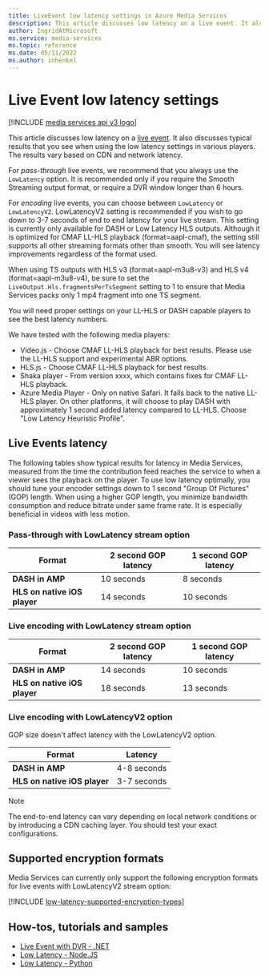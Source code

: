 ```yaml
---
title: LiveEvent low latency settings in Azure Media Services
description: This article discusses low latency on a live event. It also discusses typical results that you see when using the low latency settings in various players. The results vary based on CDN and network latency.
author: IngridAtMicrosoft
ms.service: media-services
ms.topic: reference
ms.date: 05/11/2022
ms.author: inhenkel
---
```


# Live Event low latency settings

[!INCLUDE [media services api v3 logo](./includes/v3-hr.md)]

This article discusses low latency on a [live event](/rest/api/media/liveevents). It also discusses typical results that you see when using the low latency settings in various players. The results vary based on CDN and network latency.

For *pass-through* live events, we recommend that you always use the `LowLatency` option. It is recommended only if you require the Smooth Streaming output format, or require a DVR window longer than 6 hours.

For *encoding* live events, you can choose between `LowLatency` or `LowLatencyV2`. LowLatencyV2 setting is recommended if you wish to go down to 3-7 seconds of end to end latency for your live stream. This setting is currently only available for DASH or Low Latency HLS outputs. Although it is optimized for CMAF LL-HLS playback (format=aapl-cmaf), the setting still supports all other streaming formats other than smooth. You will see latency improvements regardless of the format used.

When using TS outputs with HLS v3 (format=aapl-m3u8-v3) and HLS v4 (format=aapl-m3u8-v4), be sure to set the `LiveOutput.Hls.fragmentsPerTsSegment` setting to 1 to ensure that Media Services packs only 1 mp4 fragment into one TS segment.

You will need proper settings on your LL-HLS or DASH capable players to see the best latency numbers.

We have tested with the following media players:

- Video.js - Choose CMAF LL-HLS playback for best results. Please use the LL-HLS support and experimental ABR options.
- HLS.js - Choose CMAF LL-HLS playback for best results.
- Shaka player - From version xxxx, which contains fixes for CMAF LL-HLS playback.
- Azure Media Player - Only on native Safari. It falls back to the native LL-HLS player.  On other platforms, it will choose to play DASH with approximately 1 second added latency compared to LL-HLS.  Choose "Low Latency Heuristic Profile".

## Live Events latency

The following tables show typical results for latency in Media Services, measured from the time the contribution feed reaches the service to when a viewer sees the playback on the player. To use low latency optimally, you should tune your encoder settings down to 1 second "Group Of Pictures" (GOP) length. When using a higher GOP length, you minimize bandwidth consumption and reduce bitrate under same frame rate. It is especially beneficial in videos with less motion.

### Pass-through with LowLatency stream option

| Format | 2 second GOP latency | 1 second GOP latency |
|---|---|---|
|**DASH in AMP**|10 seconds|8 seconds|
|**HLS on native iOS player**|14 seconds|10 seconds|

### Live encoding with LowLatency stream option

| Format |2 second GOP latency |1 second GOP latency |
|---|---|---|
|**DASH in AMP**|14 seconds |10 seconds|
|**HLS on native iOS player**|18 seconds |13 seconds|

### Live encoding with LowLatencyV2 option

GOP size doesn't affect latency with the LowLatencyV2 option.

| Format | Latency |
|---|---|
|**DASH in AMP**| 4-8 seconds|
|**HLS on native iOS player**| 3-7 seconds|

> [!NOTE]
> The end-to-end latency can vary depending on local network conditions or by introducing a CDN caching layer. You should test your exact configurations.

## Supported encryption formats

Media Services can currently only support the following encryption formats for live events with LowLatencyV2 stream option:

[!INCLUDE [low-latency-supported-encryption-types](includes/low-latency-supported-encryption-types.md)]

## How-tos, tutorials and samples

- [Live Event with DVR - .NET](https://github.com/Azure-Samples/media-services-v3-dotnet/blob/main/Live/LiveEventWithDVR/Program.cs)
- [Low Latency - Node.JS](https://github.com/Azure-Samples/media-services-v3-node-tutorials/blob/main/Live/720P_Low_Latency_Encoding_Live_Event/index.ts)
- [Low Latency - Python](https://github.com/Azure-Samples/media-services-v3-python/blob/main/Live/720p_Encoding_Live_Event_Low_Latency/720p_low_latency_encoding_live_event.py)